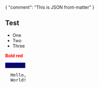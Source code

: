 {
   "comment": "This is JSON front-matter"
}

## Test

* One
* Two
* Three

<span style="color: #f00; font-weight: bold">Bold red</span>

<span style="text-decoration: underline; background-color: darkblue">Underline</span>

<pre>
  Hello,
  <span class="name">World</span>!
</pre>

